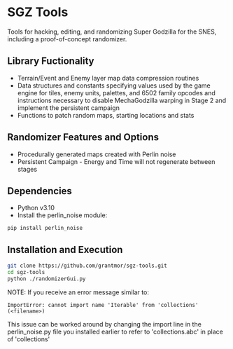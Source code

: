 # SGZ Tools
Tools for hacking, editing, and randomizing Super Godzilla for the SNES, including a proof-of-concept randomizer.

## Library Fuctionality
+ Terrain/Event and Enemy layer map data compression routines
+ Data structures and constants specifying values used by the game engine for tiles, enemy units, palettes, and 6502 family opcodes and instructions necessary to disable MechaGodzilla warping in Stage 2 and implement the persistent campaign
+ Functions to patch random maps, starting locations and stats

## Randomizer Features and Options
+ Procedurally generated maps created with Perlin noise
+ Persistent Campaign - Energy and Time will not regenerate between stages

## Dependencies
+ Python v3.10
 + Install the perlin_noise module:
```
pip install perlin_noise
```

## Installation and Execution
```sh
git clone https://github.com/grantmor/sgz-tools.git
cd sgz-tools
python ./randomizerGui.py
```
NOTE: If you receive an error message similar to:
```
ImportError: cannot import name 'Iterable' from 'collections' (<filename>)
```
This issue can be worked around by changing the import line in the perlin_noise.py file you installed earlier to refer to 'collections.abc' in place of 'collections'